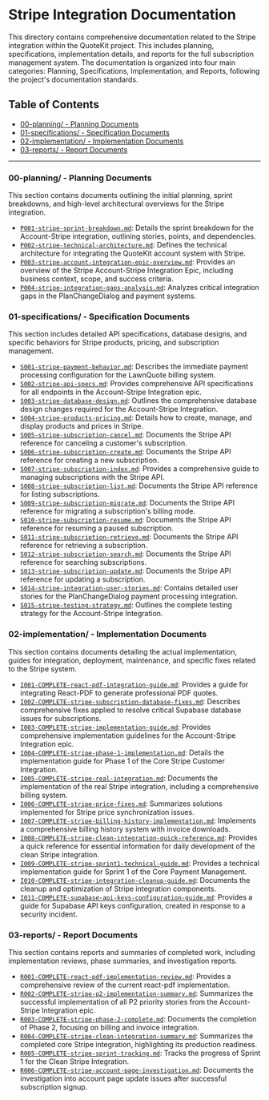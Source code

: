 # Stripe Integration Documentation

This directory contains comprehensive documentation related to the Stripe integration within the QuoteKit project. This includes planning, specifications, implementation details, and reports for the full subscription management system. The documentation is organized into four main categories: Planning, Specifications, Implementation, and Reports, following the project's documentation standards.

## Table of Contents

*   [00-planning/ - Planning Documents](#00-planning---planning-documents)
*   [01-specifications/ - Specification Documents](#01-specifications---specification-documents)
*   [02-implementation/ - Implementation Documents](#02-implementation---implementation-documents)
*   [03-reports/ - Report Documents](#03-reports---report-documents)

---

### 00-planning/ - Planning Documents

This section contains documents outlining the initial planning, sprint breakdowns, and high-level architectural overviews for the Stripe integration.

*   [`P001-stripe-sprint-breakdown.md`](./00-planning/P001-stripe-sprint-breakdown.md): Details the sprint breakdown for the Account-Stripe integration, outlining stories, points, and dependencies.
*   [`P002-stripe-technical-architecture.md`](./00-planning/P002-stripe-technical-architecture.md): Defines the technical architecture for integrating the QuoteKit account system with Stripe.
*   [`P003-stripe-account-integration-epic-overview.md`](./00-planning/P003-stripe-account-integration-epic-overview.md): Provides an overview of the Stripe Account-Stripe Integration Epic, including business context, scope, and success criteria.
*   [`P004-stripe-integration-gaps-analysis.md`](./00-planning/P004-stripe-integration-gaps-analysis.md): Analyzes critical integration gaps in the PlanChangeDialog and payment systems.

### 01-specifications/ - Specification Documents

This section includes detailed API specifications, database designs, and specific behaviors for Stripe products, pricing, and subscription management.

*   [`S001-stripe-payment-behavior.md`](./01-specifications/S001-stripe-payment-behavior.md): Describes the immediate payment processing configuration for the LawnQuote billing system.
*   [`S002-stripe-api-specs.md`](./01-specifications/S002-stripe-api-specs.md): Provides comprehensive API specifications for all endpoints in the Account-Stripe Integration epic.
*   [`S003-stripe-database-design.md`](./01-specifications/S003-stripe-database-design.md): Outlines the comprehensive database design changes required for the Account-Stripe Integration.
*   [`S004-stripe-products-pricing.md`](./01-specifications/S004-stripe-products-pricing.md): Details how to create, manage, and display products and prices in Stripe.
*   [`S005-stripe-subscription-cancel.md`](./01-specifications/S005-stripe-subscription-cancel.md): Documents the Stripe API reference for canceling a customer's subscription.
*   [`S006-stripe-subscription-create.md`](./01-specifications/S006-stripe-subscription-create.md): Documents the Stripe API reference for creating a new subscription.
*   [`S007-stripe-subscription-index.md`](./01-specifications/S007-stripe-subscription-index.md): Provides a comprehensive guide to managing subscriptions with the Stripe API.
*   [`S008-stripe-subscription-list.md`](./01-specifications/S008-stripe-subscription-list.md): Documents the Stripe API reference for listing subscriptions.
*   [`S009-stripe-subscription-migrate.md`](./01-specifications/S009-stripe-subscription-migrate.md): Documents the Stripe API reference for migrating a subscription's billing mode.
*   [`S010-stripe-subscription-resume.md`](./01-specifications/S010-stripe-subscription-resume.md): Documents the Stripe API reference for resuming a paused subscription.
*   [`S011-stripe-subscription-retrieve.md`](./01-specifications/S011-stripe-subscription-retrieve.md): Documents the Stripe API reference for retrieving a subscription.
*   [`S012-stripe-subscription-search.md`](./01-specifications/S012-stripe-subscription-search.md): Documents the Stripe API reference for searching subscriptions.
*   [`S013-stripe-subscription-update.md`](./01-specifications/S013-stripe-subscription-update.md): Documents the Stripe API reference for updating a subscription.
*   [`S014-stripe-integration-user-stories.md`](./01-specifications/S014-stripe-integration-user-stories.md): Contains detailed user stories for the PlanChangeDialog payment processing integration.
*   [`S015-stripe-testing-strategy.md`](./01-specifications/S015-stripe-testing-strategy.md): Outlines the complete testing strategy for the Account-Stripe Integration.

### 02-implementation/ - Implementation Documents

This section contains documents detailing the actual implementation, guides for integration, deployment, maintenance, and specific fixes related to the Stripe system.

*   [`I001-COMPLETE-react-pdf-integration-guide.md`](./02-implementation/I001-COMPLETE-react-pdf-integration-guide.md): Provides a guide for integrating React-PDF to generate professional PDF quotes.
*   [`I002-COMPLETE-stripe-subscription-database-fixes.md`](./02-implementation/I002-COMPLETE-stripe-subscription-database-fixes.md): Describes comprehensive fixes applied to resolve critical Supabase database issues for subscriptions.
*   [`I003-COMPLETE-stripe-implementation-guide.md`](./02-implementation/I003-COMPLETE-stripe-implementation-guide.md): Provides comprehensive implementation guidelines for the Account-Stripe Integration epic.
*   [`I004-COMPLETE-stripe-phase-1-implementation.md`](./02-implementation/I004-COMPLETE-stripe-phase-1-implementation.md): Details the implementation guide for Phase 1 of the Core Stripe Customer Integration.
*   [`I005-COMPLETE-stripe-real-integration.md`](./02-implementation/I005-COMPLETE-stripe-real-integration.md): Documents the implementation of the real Stripe integration, including a comprehensive billing system.
*   [`I006-COMPLETE-stripe-price-fixes.md`](./02-implementation/I006-COMPLETE-stripe-price-fixes.md): Summarizes solutions implemented for Stripe price synchronization issues.
*   [`I007-COMPLETE-stripe-billing-history-implementation.md`](./02-implementation/I007-COMPLETE-stripe-billing-history-implementation.md): Implements a comprehensive billing history system with invoice downloads.
*   [`I008-COMPLETE-stripe-clean-integration-quick-reference.md`](./02-implementation/I008-COMPLETE-stripe-clean-integration-quick-reference.md): Provides a quick reference for essential information for daily development of the clean Stripe integration.
*   [`I009-COMPLETE-stripe-sprint1-technical-guide.md`](./02-implementation/I009-COMPLETE-stripe-sprint1-technical-guide.md): Provides a technical implementation guide for Sprint 1 of the Core Payment Management.
*   [`I010-COMPLETE-stripe-integration-cleanup-guide.md`](./02-implementation/I010-COMPLETE-stripe-integration-cleanup-guide.md): Documents the cleanup and optimization of Stripe integration components.
*   [`I011-COMPLETE-supabase-api-keys-configuration-guide.md`](./02-implementation/I011-COMPLETE-supabase-api-keys-configuration-guide.md): Provides a guide for Supabase API keys configuration, created in response to a security incident.

### 03-reports/ - Report Documents

This section contains reports and summaries of completed work, including implementation reviews, phase summaries, and investigation reports.

*   [`R001-COMPLETE-react-pdf-implementation-review.md`](./03-reports/R001-COMPLETE-react-pdf-implementation-review.md): Provides a comprehensive review of the current react-pdf implementation.
*   [`R002-COMPLETE-stripe-p2-implementation-summary.md`](./03-reports/R002-COMPLETE-stripe-p2-implementation-summary.md): Summarizes the successful implementation of all P2 priority stories from the Account-Stripe Integration epic.
*   [`R003-COMPLETE-stripe-phase-2-complete.md`](./03-reports/R003-COMPLETE-stripe-phase-2-complete.md): Documents the completion of Phase 2, focusing on billing and invoice integration.
*   [`R004-COMPLETE-stripe-clean-integration-summary.md`](./03-reports/R004-COMPLETE-stripe-clean-integration-summary.md): Summarizes the completed core Stripe integration, highlighting its production readiness.
*   [`R005-COMPLETE-stripe-sprint-tracking.md`](./03-reports/R005-COMPLETE-stripe-sprint-tracking.md): Tracks the progress of Sprint 1 for the Clean Stripe Integration.
*   [`R006-COMPLETE-stripe-account-page-investigation.md`](./03-reports/R006-COMPLETE-stripe-account-page-investigation.md): Documents the investigation into account page update issues after successful subscription signup.